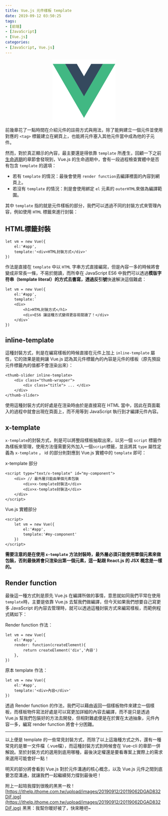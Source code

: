 ```yaml
---
title: Vue.js 元件樣板 template
date: 2019-09-12 03:50:25
tags:
- [前端]
- [JavaScript]
- [Vue.js]
categories: 
- [JavaScript, Vue.js]
---
```


<div style="display:flex;justify-content:center;">
  <img style="object-fit:cover;" src='/images/vue-logo.png' width='200px' height='200px' />
</div>

前幾章花了一點時間在介紹元件的註冊方式與用法，除了能夠建立一個元件並使用對應的 `<tag>` 標籤建立在網頁上，也能將元件塞入其他元件當中成為他的子元件。

然而，對於真正顯示的內容，最主要還是得依靠 `template` 所產生，回顧一下之前[生命週期](https://ithelp.ithome.com.tw/articles/10214359)的章節會發現到，Vue.js 的生命週期中，會有一段過程檢查實體中是否有包含 `template` 的選項：
- 若有 `template` 的情況：最後會使用 `render function`去編譯裡面的內容到網頁上。
- 若沒有 `template` 的情況：則是會使用綁定 `el` 元素的 `outerHTML`來做為編譯範圍。

其中 `template` 指的就是元件樣板的部分，我們可以透過不同的封裝方式來管理內容，例如使用 `HTML` 標籤來進行封裝：

<!--more-->

## HTML標籤封裝
```
let vm = new Vue({
    el:'#app',
    template:'<div>HTML封裝方式</div>'
})
```

作法是直接在 `template` 中以 `HTML` 字串方式直接編寫，但是內容一多的時候將會變成非常長一條，不易於閱讀，而所幸在 JavaScript ES6 中我們可以透過**模版字符串（template literal）**的方式去書寫，透過**反引號**快速解決這個難處：

```
let vm = new Vue({
    el:'#app',
    template:`
    <div>
        <h1>HTML封裝方式</h1>
        <div>ES6 讓這種方式變得更容易閱讀了！</div>
    </div>`
})
```


## inline-template

這種封裝方式，則是在編寫樣板的時候直接在元件上加上 `inline-template` 屬性，它的效果是能夠讓 Vue.js 認為其元件標籤內的內容是元件的樣板（原先預設元件標籤內的值都不會渲染出來）：

```
<thumb-slider inline-template>
    <div class="thumb-wrapper">
        <div class="title"> ... </div>
    </div>
</thumb-slider>
```

使用這種封裝方式的好處是在渲染時由於是直接寫在 HTML 當中，因此在頁面載入的過程中就會出現在頁面上，而不用等到 JavaScript 執行到才編譯元件內容。

## x-template

`x-template`的封裝方式，則是可以將整段樣板抽取出來，以另一個 `script` 標籤作為樣板來管理，使用方法僅需要另外加入一個`script`標籤，並且將其 `type` 屬性定義為 `x-template` ， id 的部分則對應到 Vue.js 實體中的 `template` 即可：

x-template 部分
```
<script type="text/x-template" id="my-component">
    <div> // 最外層只能由單個元素包裝
        <div>x-template封裝法</div>
        <div>x-template封裝法</div>
    </div>
</script>
```

Vue.js 實體部分
```
<script>
    let vm = new Vue({
        el:'#app',
        template:'#my-component'
    })
</script>
```

**需要注意的是在使用 `x-template` 方法封裝時，最外層必須只能使用單個元素來做包裝，否則最後將會只渲染出第一個元素，這一點跟 React.js 的 JSX 概念是一樣的。**

## Render function

最後這一種方式則是原先 Vue.js 在編譯所做的事情，意思就如同我們平常在使用`template`時，主要是依靠 Vue.js 去幫我們做編譯，但今天如果我們想要自己寫更多 JavaScript 的內容去管理時，就可以透過這種封裝方式來編寫樣板，而範例程式碼如下：

Render function 作法：
```
let vm = new Vue({
    el:'#app',
    render: function(createElement){
        return createElement('div','內容')
    },
})
```

原本 template 作法：
```
let vm = new Vue({
    el:'#app',
    template:'<div>內容</div>'
})
```

透過 Render function 的作法，我們可以藉由返回一個樣板物件來建立一個樣板，而樣板物件寫法好處是可以寫更加詳細的內容去編譯，而不是只是透過 Vue.js 幫我們包裝好的方法去開發，但相對難處便是在於實在太過抽象，元件內容一多，編寫 render function 將會十分困難。

---

以上便是 template 的一些常見封裝方式，而除了以上這幾種方式之外，還有一種常見的是單一文件檔（.vue檔），而這種封裝方式到時候會在 Vue-cli 的章節一併解說。至於封裝方式的選用到底用哪種，最後決定權還是要看專案上實際上的需求來選用可能會好一點！

明天的部分將會看到 Vue.js 對於元件溝通的核心概念，以及 Vue.js 元件之間到底要怎麼溝通，就讓我們一起繼續努力撐到最後吧！

附上一起陪我撐到很晚的黑黑一枚
![https://ithelp.ithome.com.tw/upload/images/20190912/20119062DGAD832DiF.jpg](https://ithelp.ithome.com.tw/upload/images/20190912/20119062DGAD832DiF.jpg)
黑黑：我幫你暖好被了，快來睡吧~